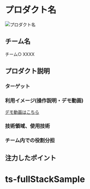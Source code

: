 # プロダクト名 
<!-- プロダクト名に変更してください -->

![プロダクト名](https://kc3.me/cms/wp-content/uploads/2024/06/PROJECT.png)
<!-- プロダクト名・イメージ画像を差し変えてください -->


## チーム名
チーム○ XXXX
<!-- チームIDとチーム名を入力してください -->


## プロダクト説明

<!-- 開発したプロダクトの説明を入力してください -->
<!-- ターゲットや解決したい課題、このプロダクトを通してどんな体験をして欲しいのか -->


### ターゲット

<!-- 開発したプロダクトのターゲットについて入力してください。また、操作説明デモ動画があれば、埋め込みやリンクを記載してください -->


### 利用イメージ(操作説明・デモ動画)
[デモ動画はこちら](https://youtu.be/fbzGp0XJGq8?si=kiA6tpKiAoglzJcR)
<!-- 開発したプロダクトの操作説明について入力してください。また、操作説明デモ動画があれば、埋め込みやリンクを記載してください -->


### 技術領域、使用技術

<!-- 使用技術を入力してください -->


### チーム内での役割分担

<!-- チーム内での役割分担を入力してください -->


## 注力したポイント

<!-- 開発したプロダクトの中で、特に注力して作成した箇所・ポイントについて入力してください -->



<!--
markdownの記法はこちらを参照してください！
https://docs.github.com/ja/get-started/writing-on-github/getting-started-with-writing-and-formatting-on-github/basic-writing-and-formatting-syntax
-->
# ts-fullStackSample
